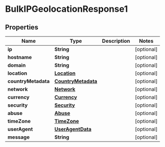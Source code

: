# BulkIPGeolocationResponse1

## Properties

Name | Type | Description | Notes
------------ | ------------- | ------------- | -------------
**ip** | **String** |  | [optional] 
**hostname** | **String** |  | [optional] 
**domain** | **String** |  | [optional] 
**location** | [**Location**](Location.md) |  | [optional] 
**countryMetadata** | [**CountryMetadata**](CountryMetadata.md) |  | [optional] 
**network** | [**Network**](Network.md) |  | [optional] 
**currency** | [**Currency**](Currency.md) |  | [optional] 
**security** | [**Security**](Security.md) |  | [optional] 
**abuse** | [**Abuse**](Abuse.md) |  | [optional] 
**timeZone** | [**TimeZone**](TimeZone.md) |  | [optional] 
**userAgent** | [**UserAgentData**](UserAgentData.md) |  | [optional] 
**message** | **String** |  | [optional] 


